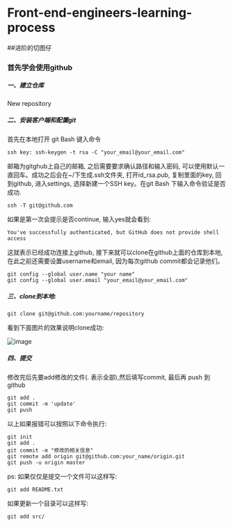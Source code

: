 # Front-end-engineers-learning-process
##进阶的切图仔

### 首先学会使用github
##### 一、建立仓库
  New repository
##### 二、安装客户端和配置git
  首先在本地打开 git Bash 键入命令<br>

  ```
  ssh key: ssh-keygen -t rsa -C "your_email@your_email.com"
  ```
  邮箱为gitghub上自己的邮箱, 之后需要要求确认路径和输入密码, 可以使用默认一直回车。成功之后会在~/下生成.ssh文件夹, 打开id_rsa.pub, 复制里面的key, 回到github, 进入settings, 选择新建一个SSH key。在git Bash 下输入命令验证是否成功.<br>

  ```
  ssh -T git@github.com 
  ```

  如果是第一次会提示是否continue, 输入yes就会看到:

  ```
  You've successfully authenticated, but GitHub does not provide shell access
  ```

  这就表示已经成功连接上github, 接下来就可以clone在github上面的仓库到本地,在此之前还需要设置username和email, 因为每次github commit都会记录他们。<br>

  ```
  git config --global user.name "your name"
  git config --global user.email "your_email@your_email.com"
  ```

##### 三、clone到本地:

  ```
  git clone git@github.com:yourname/repository
  ```

  看到下面图片的效果说明clone成功:

  ![image](https://github.com/crasslandWolf/Front-end-engineers-learning-process/img/learn-github.png)
##### 四、提交
  修改完后先要add修改的文件(. 表示全部),然后填写commit, 最后再 push 到 github<br>

  ```
  git add .
  git commit -m 'update'
  git push
  ```

  以上如果报错可以按照以下命令执行:<br>

  ```
  git init
  git add .
  git commit -m "修改的相关信息"
  git remote add origin git@github.com:your_name/origin.git
  git push -u origin master
  ```

  ps: 如果仅仅是提交一个文件可以这样写:<br>

  ```
  git add README.txt
  ```

  如果更新一个目录可以这样写:
  ```
  git add src/
  ```


